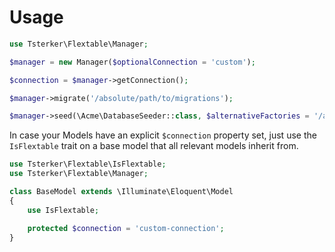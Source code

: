 
# Usage

```php
use Tsterker\Flextable\Manager;

$manager = new Manager($optionalConnection = 'custom');

$connection = $manager->getConnection();

$manager->migrate('/absolute/path/to/migrations');

$manager->seed(\Acme\DatabaseSeeder::class, $alternativeFactories = '/absolute/path/to/factories');
```

In case your Models have an explicit `$connection` property set, just use the `IsFlextable` trait on a base model that all relevant models inherit from.

```php
use Tsterker\Flextable\IsFlextable;
use Tsterker\Flextable\Manager;

class BaseModel extends \Illuminate\Eloquent\Model
{
    use IsFlextable;

    protected $connection = 'custom-connection';
}
```
